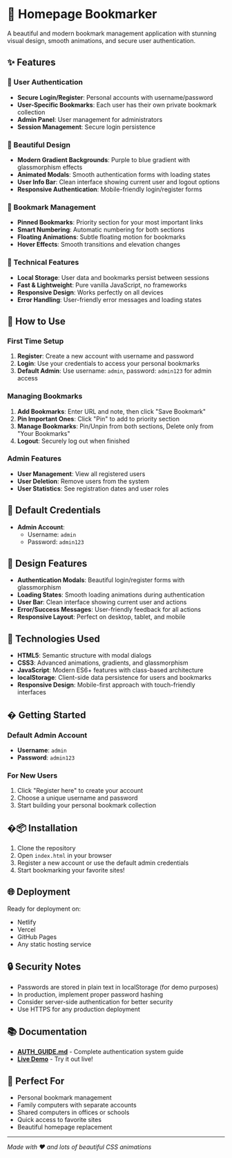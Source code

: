 # 🔖 Homepage Bookmarker

A beautiful and modern bookmark management application with stunning visual design, smooth animations, and secure user authentication.

## ✨ Features

### 🔐 User Authentication

- **Secure Login/Register**: Personal accounts with username/password
- **User-Specific Bookmarks**: Each user has their own private bookmark collection
- **Admin Panel**: User management for administrators
- **Session Management**: Secure login persistence

### 🎨 Beautiful Design

- **Modern Gradient Backgrounds**: Purple to blue gradient with glassmorphism effects
- **Animated Modals**: Smooth authentication forms with loading states
- **User Info Bar**: Clean interface showing current user and logout options
- **Responsive Authentication**: Mobile-friendly login/register forms

### 📌 Bookmark Management

- **Pinned Bookmarks**: Priority section for your most important links
- **Smart Numbering**: Automatic numbering for both sections
- **Floating Animations**: Subtle floating motion for bookmarks
- **Hover Effects**: Smooth transitions and elevation changes

### 🚀 Technical Features

- **Local Storage**: User data and bookmarks persist between sessions
- **Fast & Lightweight**: Pure vanilla JavaScript, no frameworks
- **Responsive Design**: Works perfectly on all devices
- **Error Handling**: User-friendly error messages and loading states

## 🎯 How to Use

### First Time Setup

1. **Register**: Create a new account with username and password
2. **Login**: Use your credentials to access your personal bookmarks
3. **Default Admin**: Use username: `admin`, password: `admin123` for admin access

### Managing Bookmarks

1. **Add Bookmarks**: Enter URL and note, then click "Save Bookmark"
2. **Pin Important Ones**: Click "Pin" to add to priority section
3. **Manage Bookmarks**: Pin/Unpin from both sections, Delete only from "Your Bookmarks"
4. **Logout**: Securely log out when finished

### Admin Features

- **User Management**: View all registered users
- **User Deletion**: Remove users from the system
- **User Statistics**: See registration dates and user roles

## 🔑 Default Credentials

- **Admin Account**:
  - Username: `admin`
  - Password: `admin123`

## 🎨 Design Features

- **Authentication Modals**: Beautiful login/register forms with glassmorphism
- **Loading States**: Smooth loading animations during authentication
- **User Bar**: Clean interface showing current user and actions
- **Error/Success Messages**: User-friendly feedback for all actions
- **Responsive Layout**: Perfect on desktop, tablet, and mobile

## 🚀 Technologies Used

- **HTML5**: Semantic structure with modal dialogs
- **CSS3**: Advanced animations, gradients, and glassmorphism
- **JavaScript**: Modern ES6+ features with class-based architecture
- **localStorage**: Client-side data persistence for users and bookmarks
- **Responsive Design**: Mobile-first approach with touch-friendly interfaces

## � Getting Started

### Default Admin Account

- **Username**: `admin`
- **Password**: `admin123`

### For New Users

1. Click "Register here" to create your account
2. Choose a unique username and password
3. Start building your personal bookmark collection

## �📦 Installation

1. Clone the repository
2. Open `index.html` in your browser
3. Register a new account or use the default admin credentials
4. Start bookmarking your favorite sites!

## 🌐 Deployment

Ready for deployment on:

- Netlify
- Vercel
- GitHub Pages
- Any static hosting service

## 🔒 Security Notes

- Passwords are stored in plain text in localStorage (for demo purposes)
- In production, implement proper password hashing
- Consider server-side authentication for better security
- Use HTTPS for any production deployment

## 📚 Documentation

- **[AUTH_GUIDE.md](AUTH_GUIDE.md)** - Complete authentication system guide
- **[Live Demo](https://your-deployment-url.com)** - Try it out live!

## 🎉 Perfect For

- Personal bookmark management
- Family computers with separate accounts
- Shared computers in offices or schools
- Quick access to favorite sites
- Beautiful homepage replacement

---

_Made with ❤️ and lots of beautiful CSS animations_
